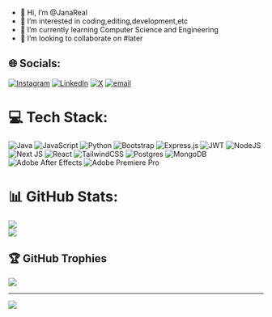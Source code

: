 - 👋 Hi, I’m @JanaReal
- 👀 I’m interested in coding,editing,development,etc
- 🌱 I’m currently learning Computer Science and Engineering
- 💞️ I’m looking to collaborate on #later 


## 🌐 Socials:
[![Instagram](https://img.shields.io/badge/Instagram-%23E4405F.svg?logo=Instagram&logoColor=white)](https://instagram.com/jana.real__) [![LinkedIn](https://img.shields.io/badge/LinkedIn-%230077B5.svg?logo=linkedin&logoColor=white)](https://linkedin.com/in/debanjan2k4) [![X](https://img.shields.io/badge/X-black.svg?logo=X&logoColor=white)](https://x.com/@JanaReal_) [![email](https://img.shields.io/badge/Email-D14836?logo=gmail&logoColor=white)](mailto:debanjanofficial2023@gmail.com) 

# 💻 Tech Stack:
![Java](https://img.shields.io/badge/java-%23ED8B00.svg?style=flat&logo=openjdk&logoColor=white) ![JavaScript](https://img.shields.io/badge/javascript-%23323330.svg?style=flat&logo=javascript&logoColor=%23F7DF1E) ![Python](https://img.shields.io/badge/python-3670A0?style=flat&logo=python&logoColor=ffdd54) ![Bootstrap](https://img.shields.io/badge/bootstrap-%238511FA.svg?style=flat&logo=bootstrap&logoColor=white) ![Express.js](https://img.shields.io/badge/express.js-%23404d59.svg?style=flat&logo=express&logoColor=%2361DAFB) ![JWT](https://img.shields.io/badge/JWT-black?style=flat&logo=JSON%20web%20tokens) ![NodeJS](https://img.shields.io/badge/node.js-6DA55F?style=flat&logo=node.js&logoColor=white) ![Next JS](https://img.shields.io/badge/Next-black?style=flat&logo=next.js&logoColor=white) ![React](https://img.shields.io/badge/react-%2320232a.svg?style=flat&logo=react&logoColor=%2361DAFB) ![TailwindCSS](https://img.shields.io/badge/tailwindcss-%2338B2AC.svg?style=flat&logo=tailwind-css&logoColor=white) ![Postgres](https://img.shields.io/badge/postgres-%23316192.svg?style=flat&logo=postgresql&logoColor=white) ![MongoDB](https://img.shields.io/badge/MongoDB-%234ea94b.svg?style=flat&logo=mongodb&logoColor=white) ![Adobe After Effects](https://img.shields.io/badge/Adobe%20After%20Effects-9999FF.svg?style=flat&logo=Adobe%20After%20Effects&logoColor=white) ![Adobe Premiere Pro](https://img.shields.io/badge/Adobe%20Premiere%20Pro-9999FF.svg?style=flat&logo=Adobe%20Premiere%20Pro&logoColor=white)
# 📊 GitHub Stats:

![](https://nirzak-streak-stats.vercel.app/?user=JanaReal&theme=dark&hide_border=false)<br/>
![](https://github-readme-stats.vercel.app/api/top-langs/?username=JanaReal&theme=dark&hide_border=false&include_all_commits=false&count_private=false&layout=compact)

## 🏆 GitHub Trophies
![](https://github-profile-trophy.vercel.app/?username=JanaReal&theme=radical&no-frame=false&no-bg=true&margin-w=4)

---
[![](https://visitcount.itsvg.in/api?id=JanaReal&icon=0&color=0)](https://visitcount.itsvg.in)

<!-- Proudly created with GPRM ( https://gprm.itsvg.in ) -->
<!---
N457Y/N457Y is a ✨ special ✨ repository because its `README.md` (this file) appears on your GitHub profile.
You can click the Preview link to take a look at your changes.
--->
